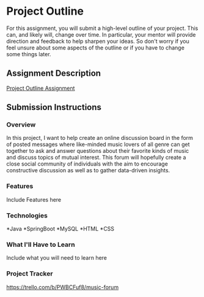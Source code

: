 # Project Outline
For this assignment, you will submit a high-level outline of your project. This can, and likely will, change over time. In particular, your mentor will provide direction and feedback to help sharpen your ideas. So don't worry if you feel unsure about some aspects of the outline or if you have to change some things later.

## Assignment Description
[Project Outline Assignment](https://education.launchcode.org/liftoff/modules/assignments/project-outline)

## Submission Instructions

### Overview
In this project, I want to help create an online discussion board in the form of posted messages where like-minded music lovers of all genre can get together to ask and answer questions about their favorite kinds of music and discuss topics of mutual interest. This forum will hopefully create a close social community of individuals with the aim to encourage constructive discussion as well as to gather data-driven insights.
### Features
Include Features here
### Technologies
*Java
*SpringBoot
*MySQL
*HTML
*CSS
### What I'll Have to Learn
Include what you will need to learn here
### Project Tracker
https://trello.com/b/PWBCFuf8/music-forum
